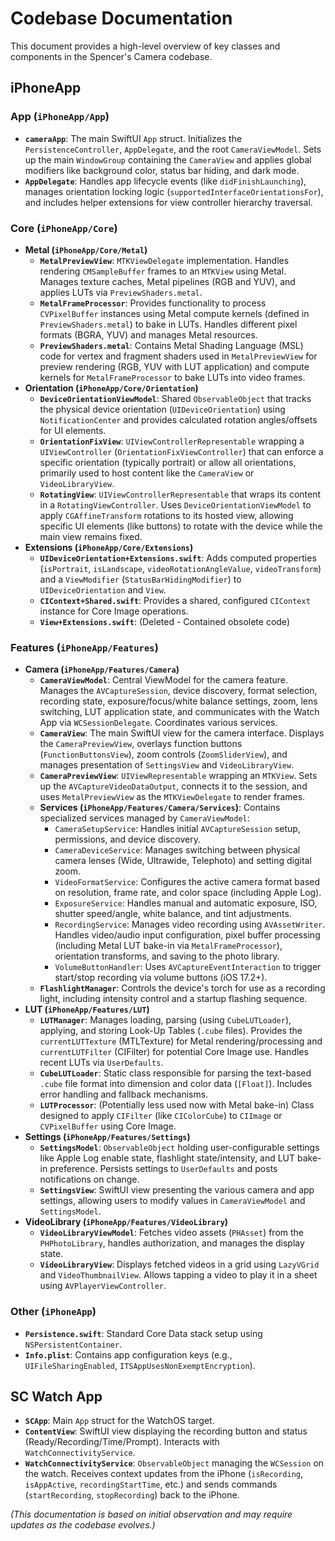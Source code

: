 # Codebase Documentation

This document provides a high-level overview of key classes and components in the Spencer's Camera codebase.

## iPhoneApp

### App (`iPhoneApp/App`)

*   **`cameraApp`**: The main SwiftUI `App` struct. Initializes the `PersistenceController`, `AppDelegate`, and the root `CameraViewModel`. Sets up the main `WindowGroup` containing the `CameraView` and applies global modifiers like background color, status bar hiding, and dark mode.
*   **`AppDelegate`**: Handles app lifecycle events (like `didFinishLaunching`), manages orientation locking logic (`supportedInterfaceOrientationsFor`), and includes helper extensions for view controller hierarchy traversal.

### Core (`iPhoneApp/Core`)

*   **Metal (`iPhoneApp/Core/Metal`)**
    *   **`MetalPreviewView`**: `MTKViewDelegate` implementation. Handles rendering `CMSampleBuffer` frames to an `MTKView` using Metal. Manages texture caches, Metal pipelines (RGB and YUV), and applies LUTs via `PreviewShaders.metal`.
    *   **`MetalFrameProcessor`**: Provides functionality to process `CVPixelBuffer` instances using Metal compute kernels (defined in `PreviewShaders.metal`) to bake in LUTs. Handles different pixel formats (BGRA, YUV) and manages Metal resources.
    *   **`PreviewShaders.metal`**: Contains Metal Shading Language (MSL) code for vertex and fragment shaders used in `MetalPreviewView` for preview rendering (RGB, YUV with LUT application) and compute kernels for `MetalFrameProcessor` to bake LUTs into video frames.
*   **Orientation (`iPhoneApp/Core/Orientation`)**
    *   **`DeviceOrientationViewModel`**: Shared `ObservableObject` that tracks the physical device orientation (`UIDeviceOrientation`) using `NotificationCenter` and provides calculated rotation angles/offsets for UI elements.
    *   **`OrientationFixView`**: `UIViewControllerRepresentable` wrapping a `UIViewController` (`OrientationFixViewController`) that can enforce a specific orientation (typically portrait) or allow all orientations, primarily used to host content like the `CameraView` or `VideoLibraryView`.
    *   **`RotatingView`**: `UIViewControllerRepresentable` that wraps its content in a `RotatingViewController`. Uses `DeviceOrientationViewModel` to apply `CGAffineTransform` rotations to its hosted view, allowing specific UI elements (like buttons) to rotate with the device while the main view remains fixed.
*   **Extensions (`iPhoneApp/Core/Extensions`)**
    *   **`UIDeviceOrientation+Extensions.swift`**: Adds computed properties (`isPortrait`, `isLandscape`, `videoRotationAngleValue`, `videoTransform`) and a `ViewModifier` (`StatusBarHidingModifier`) to `UIDeviceOrientation` and `View`.
    *   **`CIContext+Shared.swift`**: Provides a shared, configured `CIContext` instance for Core Image operations.
    *   **`View+Extensions.swift`**: (Deleted - Contained obsolete code)

### Features (`iPhoneApp/Features`)

*   **Camera (`iPhoneApp/Features/Camera`)**
    *   **`CameraViewModel`**: Central ViewModel for the camera feature. Manages the `AVCaptureSession`, device discovery, format selection, recording state, exposure/focus/white balance settings, zoom, lens switching, LUT application state, and communicates with the Watch App via `WCSessionDelegate`. Coordinates various services.
    *   **`CameraView`**: The main SwiftUI view for the camera interface. Displays the `CameraPreviewView`, overlays function buttons (`FunctionButtonsView`), zoom controls (`ZoomSliderView`), and manages presentation of `SettingsView` and `VideoLibraryView`.
    *   **`CameraPreviewView`**: `UIViewRepresentable` wrapping an `MTKView`. Sets up the `AVCaptureVideoDataOutput`, connects it to the session, and uses `MetalPreviewView` as the `MTKViewDelegate` to render frames.
    *   **Services (`iPhoneApp/Features/Camera/Services`)**: Contains specialized services managed by `CameraViewModel`:
        *   `CameraSetupService`: Handles initial `AVCaptureSession` setup, permissions, and device discovery.
        *   `CameraDeviceService`: Manages switching between physical camera lenses (Wide, Ultrawide, Telephoto) and setting digital zoom.
        *   `VideoFormatService`: Configures the active camera format based on resolution, frame rate, and color space (including Apple Log).
        *   `ExposureService`: Handles manual and automatic exposure, ISO, shutter speed/angle, white balance, and tint adjustments.
        *   `RecordingService`: Manages video recording using `AVAssetWriter`. Handles video/audio input configuration, pixel buffer processing (including Metal LUT bake-in via `MetalFrameProcessor`), orientation transforms, and saving to the photo library.
        *   `VolumeButtonHandler`: Uses `AVCaptureEventInteraction` to trigger start/stop recording via volume buttons (iOS 17.2+).
    *   **`FlashlightManager`**: Controls the device's torch for use as a recording light, including intensity control and a startup flashing sequence.
*   **LUT (`iPhoneApp/Features/LUT`)**
    *   **`LUTManager`**: Manages loading, parsing (using `CubeLUTLoader`), applying, and storing Look-Up Tables (`.cube` files). Provides the `currentLUTTexture` (MTLTexture) for Metal rendering/processing and `currentLUTFilter` (CIFilter) for potential Core Image use. Handles recent LUTs via `UserDefaults`.
    *   **`CubeLUTLoader`**: Static class responsible for parsing the text-based `.cube` file format into dimension and color data (`[Float]`). Includes error handling and fallback mechanisms.
    *   **`LUTProcessor`**: (Potentially less used now with Metal bake-in) Class designed to apply `CIFilter` (like `CIColorCube`) to `CIImage` or `CVPixelBuffer` using Core Image.
*   **Settings (`iPhoneApp/Features/Settings`)**
    *   **`SettingsModel`**: `ObservableObject` holding user-configurable settings like Apple Log enable state, flashlight state/intensity, and LUT bake-in preference. Persists settings to `UserDefaults` and posts notifications on change.
    *   **`SettingsView`**: SwiftUI view presenting the various camera and app settings, allowing users to modify values in `CameraViewModel` and `SettingsModel`.
*   **VideoLibrary (`iPhoneApp/Features/VideoLibrary`)**
    *   **`VideoLibraryViewModel`**: Fetches video assets (`PHAsset`) from the `PHPhotoLibrary`, handles authorization, and manages the display state.
    *   **`VideoLibraryView`**: Displays fetched videos in a grid using `LazyVGrid` and `VideoThumbnailView`. Allows tapping a video to play it in a sheet using `AVPlayerViewController`.

### Other (`iPhoneApp`)

*   **`Persistence.swift`**: Standard Core Data stack setup using `NSPersistentContainer`.
*   **`Info.plist`**: Contains app configuration keys (e.g., `UIFileSharingEnabled`, `ITSAppUsesNonExemptEncryption`).

## SC Watch App

*   **`SCApp`**: Main `App` struct for the WatchOS target.
*   **`ContentView`**: SwiftUI view displaying the recording button and status (Ready/Recording/Time/Prompt). Interacts with `WatchConnectivityService`.
*   **`WatchConnectivityService`**: `ObservableObject` managing the `WCSession` on the watch. Receives context updates from the iPhone (`isRecording`, `isAppActive`, `recordingStartTime`, etc.) and sends commands (`startRecording`, `stopRecording`) back to the iPhone.

*(This documentation is based on initial observation and may require updates as the codebase evolves.)*

